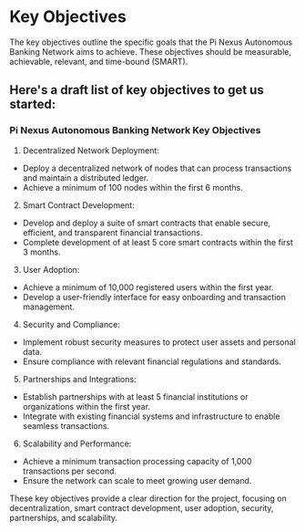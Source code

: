 # Key Objectives

The key objectives outline the specific goals that the Pi Nexus Autonomous Banking Network aims to achieve. These objectives should be measurable, achievable, relevant, and time-bound (SMART).

## Here's a draft list of key objectives to get us started:

### Pi Nexus Autonomous Banking Network Key Objectives

1. Decentralized Network Deployment:
- Deploy a decentralized network of nodes that can process transactions and maintain a distributed ledger.
- Achieve a minimum of 100 nodes within the first 6 months.
2. Smart Contract Development:
- Develop and deploy a suite of smart contracts that enable secure, efficient, and transparent financial transactions.
- Complete development of at least 5 core smart contracts within the first 3 months.
3. User Adoption:
- Achieve a minimum of 10,000 registered users within the first year.
- Develop a user-friendly interface for easy onboarding and transaction management.
4. Security and Compliance:
- Implement robust security measures to protect user assets and personal data.
- Ensure compliance with relevant financial regulations and standards.
5. Partnerships and Integrations:
- Establish partnerships with at least 5 financial institutions or organizations within the first year.
- Integrate with existing financial systems and infrastructure to enable seamless transactions.
6. Scalability and Performance:
- Achieve a minimum transaction processing capacity of 1,000 transactions per second.
- Ensure the network can scale to meet growing user demand.

These key objectives provide a clear direction for the project, focusing on decentralization, smart contract development, user adoption, security, partnerships, and scalability.
